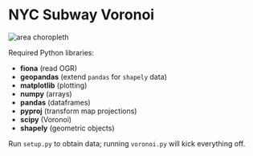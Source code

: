 NYC Subway Voronoi
=================
![area
choropleth](https://raw.github.com/mhlinder/subway-map/master/save/choropleth.png)

Required Python libraries:
* **fiona** (read OGR)
* **geopandas** (extend `pandas` for `shapely` data)
* **matplotlib** (plotting)
* **numpy** (arrays)
* **pandas** (dataframes)
* **pyproj** (transform map projections)
* **scipy** (Voronoi)
* **shapely** (geometric objects)

Run `setup.py` to obtain data; running `voronoi.py` will kick everything off.
